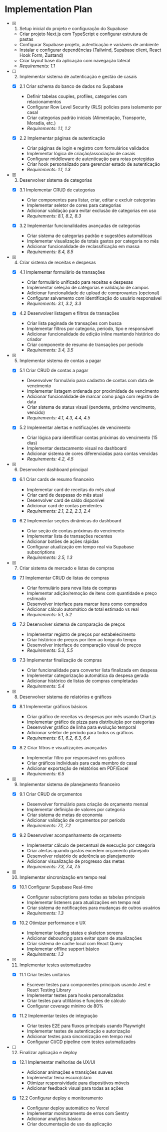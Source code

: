 # Implementation Plan

- [x] 1. Setup inicial do projeto e configuração do Supabase






  - Criar projeto Next.js com TypeScript e configurar estrutura de pastas
  - Configurar Supabase projeto, autenticação e variáveis de ambiente
  - Instalar e configurar dependências (Tailwind, Supabase client, React Hook Form, Zustand)
  - Criar layout base da aplicação com navegação lateral
  - _Requirements: 1.1_

- [ ] 2. Implementar sistema de autenticação e gestão de casais


  - [x] 2.1 Criar schema do banco de dados no Supabase



    - Definir tabelas couples, profiles, categories com relacionamentos
    - Configurar Row Level Security (RLS) policies para isolamento por casal
    - Criar categorias padrão iniciais (Alimentação, Transporte, Moradia, etc.)
    - _Requirements: 1.1, 1.2_

  - [x] 2.2 Implementar páginas de autenticação


    - Criar páginas de login e registro com formulários validados
    - Implementar lógica de criação/associação de casais
    - Configurar middleware de autenticação para rotas protegidas
    - Criar hook personalizado para gerenciar estado de autenticação
    - _Requirements: 1.1, 1.3_

- [x] 3. Desenvolver sistema de categorias


  - [x] 3.1 Implementar CRUD de categorias



    - Criar componentes para listar, criar, editar e excluir categorias
    - Implementar seletor de cores para categorias
    - Adicionar validação para evitar exclusão de categorias em uso
    - _Requirements: 8.1, 8.2, 8.3_

  - [x] 3.2 Implementar funcionalidades avançadas de categorias


    - Criar sistema de categorias padrão e sugestões automáticas
    - Implementar visualização de totais gastos por categoria no mês
    - Adicionar funcionalidade de reclassificação em massa
    - _Requirements: 8.4, 8.5_


- [x] 4. Criar sistema de receitas e despesas


  - [x] 4.1 Implementar formulário de transações


    - Criar formulário unificado para receitas e despesas
    - Implementar seleção de categorias e validação de campos
    - Adicionar funcionalidade de upload de comprovantes (opcional)
    - Configurar salvamento com identificação do usuário responsável
    - _Requirements: 3.1, 3.2, 3.3_

  - [x] 4.2 Desenvolver listagem e filtros de transações


    - Criar lista paginada de transações com busca
    - Implementar filtros por categoria, período, tipo e responsável
    - Adicionar funcionalidade de edição inline mantendo histórico do criador
    - Criar componente de resumo de transações por período
    - _Requirements: 3.4, 3.5_

- [x] 5. Implementar sistema de contas a pagar


  - [x] 5.1 Criar CRUD de contas a pagar



    - Desenvolver formulário para cadastro de contas com data de vencimento
    - Implementar listagem ordenada por proximidade de vencimento
    - Adicionar funcionalidade de marcar como paga com registro de data
    - Criar sistema de status visual (pendente, próximo vencimento, vencido)
    - _Requirements: 4.1, 4.3, 4.4, 4.5_

  - [x] 5.2 Implementar alertas e notificações de vencimento


    - Criar lógica para identificar contas próximas do vencimento (15 dias)
    - Implementar destacamento visual no dashboard
    - Adicionar sistema de cores diferenciadas para contas vencidas
    - _Requirements: 4.2, 4.5_

- [x] 6. Desenvolver dashboard principal


  - [x] 6.1 Criar cards de resumo financeiro



    - Implementar card de receitas do mês atual
    - Criar card de despesas do mês atual
    - Desenvolver card de saldo disponível
    - Adicionar card de contas pendentes
    - _Requirements: 2.1, 2.2, 2.3, 2.4_

  - [x] 6.2 Implementar seções dinâmicas do dashboard


    - Criar seção de contas próximas do vencimento
    - Implementar lista de transações recentes
    - Adicionar botões de ações rápidas
    - Configurar atualização em tempo real via Supabase subscriptions
    - _Requirements: 2.5, 1.3_

- [x] 7. Criar sistema de mercado e listas de compras
  - [x] 7.1 Implementar CRUD de listas de compras



    - Criar formulário para nova lista de compras
    - Implementar adição/remoção de itens com quantidade e preço estimado
    - Desenvolver interface para marcar itens como comprados
    - Adicionar cálculo automático de total estimado vs real
    - _Requirements: 5.1, 5.2_

  - [x] 7.2 Desenvolver sistema de comparação de preços


    - Implementar registro de preços por estabelecimento
    - Criar histórico de preços por item ao longo do tempo
    - Desenvolver interface de comparação visual de preços
    - _Requirements: 5.3, 5.5_

  - [x] 7.3 Implementar finalização de compras
    - Criar funcionalidade para converter lista finalizada em despesa
    - Implementar categorização automática da despesa gerada
    - Adicionar histórico de listas de compras completadas
    - _Requirements: 5.4_

- [x] 8. Desenvolver sistema de relatórios e gráficos


  - [x] 8.1 Implementar gráficos básicos



    - Criar gráfico de receitas vs despesas por mês usando Chart.js
    - Implementar gráfico de pizza para distribuição por categorias
    - Desenvolver gráfico de linha para evolução temporal
    - Adicionar seletor de período para todos os gráficos
    - _Requirements: 6.1, 6.2, 6.3, 6.4_

  - [x] 8.2 Criar filtros e visualizações avançadas


    - Implementar filtro por responsável nos gráficos
    - Criar gráficos individuais para cada membro do casal
    - Adicionar exportação de relatórios em PDF/Excel
    - _Requirements: 6.5_

- [x] 9. Implementar sistema de planejamento financeiro

  - [x] 9.1 Criar CRUD de orçamentos


    - Desenvolver formulário para criação de orçamento mensal
    - Implementar definição de valores por categoria
    - Criar sistema de metas de economia
    - Adicionar validação de orçamentos por período
    - _Requirements: 7.1, 7.2_



  - [x] 9.2 Desenvolver acompanhamento de orçamento
    - Implementar cálculo de percentual de execução por categoria
    - Criar alertas quando gastos excedem orçamento planejado
    - Desenvolver relatório de aderência ao planejamento
    - Adicionar visualização de progresso das metas
    - _Requirements: 7.3, 7.4, 7.5_

- [x] 10. Implementar sincronização em tempo real
  - [x] 10.1 Configurar Supabase Real-time

    - Configurar subscriptions para todas as tabelas principais
    - Implementar listeners para atualizações em tempo real
    - Criar sistema de notificações para mudanças de outros usuários
    - _Requirements: 1.3_

  - [x] 10.2 Otimizar performance e UX
    - Implementar loading states e skeleton screens
    - Adicionar debouncing para evitar spam de atualizações
    - Criar sistema de cache local com React Query
    - Implementar offline support básico
    - _Requirements: 1.3_

- [x] 11. Implementar testes automatizados
  - [x] 11.1 Criar testes unitários
    - Escrever testes para componentes principais usando Jest e React Testing Library
    - Implementar testes para hooks personalizados
    - Criar testes para utilitários e funções de cálculo
    - Configurar coverage mínimo de 80%

  - [x] 11.2 Implementar testes de integração
    - Criar testes E2E para fluxos principais usando Playwright
    - Implementar testes de autenticação e autorização
    - Adicionar testes para sincronização em tempo real
    - Configurar CI/CD pipeline com testes automatizados

- [ ] 12. Finalizar aplicação e deploy
  - [x] 12.1 Implementar melhorias de UX/UI
    - Adicionar animações e transições suaves
    - Implementar tema escuro/claro
    - Otimizar responsividade para dispositivos móveis
    - Adicionar feedback visual para todas as ações

  - [x] 12.2 Configurar deploy e monitoramento
    - Configurar deploy automático no Vercel
    - Implementar monitoramento de erros com Sentry
    - Adicionar analytics básico
    - Criar documentação de uso da aplicação